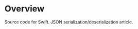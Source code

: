 # Overview

Source code for [Swift. JSON serialization/deserialization](https://libertus.dev/posts/swift/json-encoding-decoding) article.